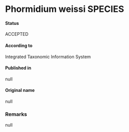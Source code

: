 Phormidium weissi SPECIES
=======

#### Status
ACCEPTED

#### According to
Integrated Taxonomic Information System

#### Published in
null

#### Original name
null

### Remarks
null